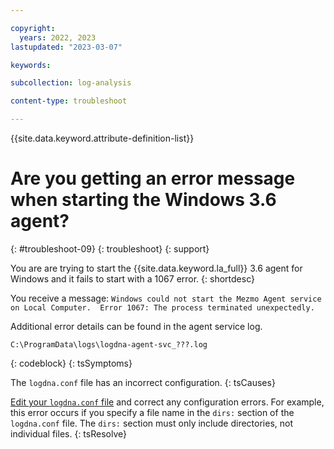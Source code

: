 ```yaml
---

copyright:
  years: 2022, 2023
lastupdated: "2023-03-07"

keywords:

subcollection: log-analysis

content-type: troubleshoot

---
```


{{site.data.keyword.attribute-definition-list}}

# Are you getting an error message when starting the Windows 3.6 agent?
{: #troubleshoot-09}
{: troubleshoot}
{: support}

You are are trying to start the {{site.data.keyword.la_full}} 3.6 agent for Windows and it fails to start with a 1067 error.
{: shortdesc}

You receive a message: `Windows could not start the Mezmo Agent service on Local Computer.  Error 1067: The process terminated unexpectedly.`

Additional error details can be found in the agent service log.

```text
C:\ProgramData\logs\logdna-agent-svc_???.log
```
{: codeblock}
{: tsSymptoms}

The `logdna.conf` file has an incorrect configuration.
{: tsCauses}

[Edit your `logdna.conf` file](/docs/log-analysis?topic=log-analysis-config_agent_windows_v3) and correct any configuration errors. For example, this error occurs if you specify a file name in the `dirs:` section of the `logdna.conf` file.  The `dirs:` section must only include directories, not individual files.
{: tsResolve}
